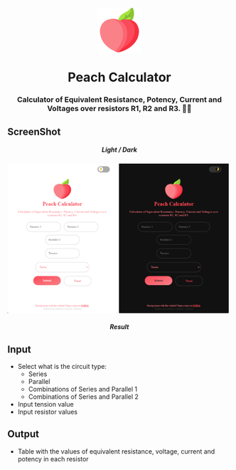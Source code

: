 <p align="center">
  <img align="center" width="100px" height="100px" src="src/logo.png">
  <h1 align="center">Peach Calculator<h3 align="center">Calculator of Equivalent Resistance, Potency, Current and Voltages over resistors R1, R2 and R3. 👨‍💻</h3>
</p>

## ScreenShot
  <h5 align="center">Light / Dark</h5>
  <img alt="Peach Light" width="49%" src="screenshots/light.png"/>
  <img alt="Peach Dark" width="49%" src="screenshots/dark.png"/>

  <h5 align="center">Result</h5>
  

## Input

- Select what is the circuit type:
  - Series
  - Parallel
  - Combinations of Series and Parallel 1
  - Combinations of Series and Parallel 2
- Input tension value
- Input resistor values

## Output

- Table with the values of equivalent resistance, voltage, current and potency in each resistor
